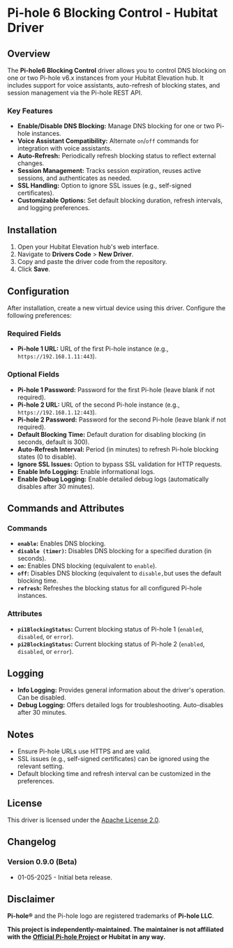 # Pi-hole 6 Blocking Control - Hubitat Driver

## Overview

The **Pi-hole6 Blocking Control** driver allows you to control DNS blocking on one or two Pi-hole v6.x instances from your Hubitat Elevation hub. It includes support for voice assistants, auto-refresh of blocking states, and session management via the Pi-hole REST API. 

### Key Features

- **Enable/Disable DNS Blocking:** Manage DNS blocking for one or two Pi-hole instances.
- **Voice Assistant Compatibility:** Alternate `on`/`off` commands for integration with voice assistants.
- **Auto-Refresh:** Periodically refresh blocking status to reflect external changes.
- **Session Management:** Tracks session expiration, reuses active sessions, and authenticates as needed.
- **SSL Handling:** Option to ignore SSL issues (e.g., self-signed certificates).
- **Customizable Options:** Set default blocking duration, refresh intervals, and logging preferences.

## Installation

1. Open your Hubitat Elevation hub's web interface.
2. Navigate to **Drivers Code** > **New Driver**.
3. Copy and paste the driver code from the repository.
4. Click **Save**.

## Configuration

After installation, create a new virtual device using this driver. Configure the following preferences:

### Required Fields
- **Pi-hole 1 URL:** URL of the first Pi-hole instance (e.g., `https://192.168.1.11:443`).

### Optional Fields
- **Pi-hole 1 Password:** Password for the first Pi-hole (leave blank if not required).
- **Pi-hole 2 URL:** URL of the second Pi-hole instance (e.g., `https://192.168.1.12:443`).
- **Pi-hole 2 Password:** Password for the second Pi-hole (leave blank if not required).
- **Default Blocking Time:** Default duration for disabling blocking (in seconds, default is 300).
- **Auto-Refresh Interval:** Period (in minutes) to refresh Pi-hole blocking states (0 to disable).
- **Ignore SSL Issues:** Option to bypass SSL validation for HTTP requests.
- **Enable Info Logging:** Enable informational logs.
- **Enable Debug Logging:** Enable detailed debug logs (automatically disables after 30 minutes).

## Commands and Attributes

### Commands

- **`enable`:** Enables DNS blocking.
- **`disable (timer)`:** Disables DNS blocking for a specified duration (in seconds).
- **`on`:** Enables DNS blocking (equivalent to `enable`).
- **`off`:** Disables DNS blocking (equivalent to `disable,`but uses the default blocking time.
- **`refresh`:** Refreshes the blocking status for all configured Pi-hole instances.

### Attributes
- **`pi1BlockingStatus`:** Current blocking status of Pi-hole 1 (`enabled`, `disabled`, or `error`).
- **`pi2BlockingStatus`:** Current blocking status of Pi-hole 2 (`enabled`, `disabled`, or `error`).

## Logging

- **Info Logging:** Provides general information about the driver's operation. Can be disabled.
- **Debug Logging:** Offers detailed logs for troubleshooting. Auto-disables after 30 minutes.

## Notes

- Ensure Pi-hole URLs use HTTPS and are valid.
- SSL issues (e.g., self-signed certificates) can be ignored using the relevant setting.
- Default blocking time and refresh interval can be customized in the preferences.

## License

This driver is licensed under the [Apache License 2.0](http://www.apache.org/licenses/LICENSE-2.0).

## Changelog

### Version 0.9.0 (Beta)
- 01-05-2025 - Initial beta release.

## Disclaimer

**Pi-hole®**  and the Pi-hole logo are registered trademarks of **Pi-hole LLC**.

**This project is independently-maintained. The maintainer is not affiliated with the [Official Pi-hole Project](https://github.com/pi-hole) or Hubitat in any way.**
